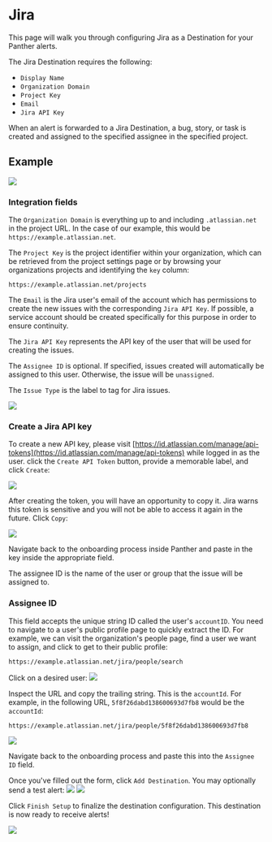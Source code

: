 # Jira

This page will walk you through configuring Jira as a Destination for your Panther alerts.

The Jira Destination requires the following:

* `Display Name`
* `Organization Domain`
* `Project Key`
* `Email`
* `Jira API Key`

When an alert is forwarded to a Jira Destination, a bug, story, or task is created and assigned to the specified assignee in the specified project.

## Example

![](../.gitbook/assets/jira-issue%20%282%29%20%282%29%20%284%29%20%284%29.png)

### Integration fields

The `Organization Domain` is everything up to and including `.atlassian.net` in the project URL. In the case of our example, this would be `https://example.atlassian.net`.

The `Project Key` is the project identifier within your organization, which can be retrieved from the project settings page or by browsing your organizations projects and identifying the `key` column:

`https://example.atlassian.net/projects`

The `Email` is the Jira user's email of the account which has permissions to create the new issues with the corresponding `Jira API Key`. If possible, a service account should be created specifically for this purpose in order to ensure continuity.

The `Jira API Key` represents the API key of the user that will be used for creating the issues.

The `Assignee ID` is optional. If specified, issues created will automatically be assigned to this user. Otherwise, the issue will be `unassigned`.

The `Issue Type` is the label to tag for Jira issues.

![](../.gitbook/assets/jira1%20%289%29%20%285%29%20%284%29.png)

### Create a Jira API key

To create a new API key, please visit [https://id.atlassian.com/manage/api-tokens](https://id.atlassian.com/manage/api-tokens) while logged in as the user. click the `Create API Token` button, provide a memorable label, and click `Create`:

![](../.gitbook/assets/jira-key1.png)

After creating the token, you will have an opportunity to copy it. Jira warns this token is sensitive and you will not be able to access it again in the future. Click `Copy`:

![](../.gitbook/assets/jira-key2.png)

Navigate back to the onboarding process inside Panther and paste in the key inside the appropriate field.

The assignee ID is the name of the user or group that the issue will be assigned to.

### Assignee ID

This field accepts the unique string ID called the user's `accountID`. You need to navigate to a user's public profile page to quickly extract the ID. For example, we can visit the organization's people page, find a user we want to assign, and click to get to their public profile:

`https://example.atlassian.net/jira/people/search`

Click on a desired user: ![](../.gitbook/assets/jira-user1%20%282%29%20%282%29%20%284%29%20%283%29.png)

Inspect the URL and copy the trailing string. This is the `accountId`. For example, in the following URL, `5f8f26dabd138600693d7fb8` would be the `accountId`:

`https://example.atlassian.net/jira/people/5f8f26dabd138600693d7fb8`

![](../.gitbook/assets/jira-user2.png)

Navigate back to the onboarding process and paste this into the `Assignee ID` field.

Once you've filled out the form, click `Add Destination`. You may optionally send a test alert: ![](../.gitbook/assets/jira2%20%289%29%20%286%29%20%281%29.png) ![](../.gitbook/assets/jira3.png)

Click `Finish Setup` to finalize the destination configuration. This destination is now ready to receive alerts!

![](../.gitbook/assets/jira4.png)


